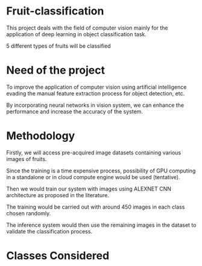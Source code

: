 # Fruit-classification
This project deals with the field of computer vision mainly for the application of deep learning in object classification task.

5 different types of fruits will be classified

# Need of the project
To improve the application of computer vision using artificial intelligence evading the manual feature extraction process for object detection, etc.

By incorporating neural networks in vision system, we can enhance the performance and increase the accuracy of the system.

# Methodology
Firstly, we will access pre-acquired image datasets containing various images of fruits.

Since the training is a time expensive process, possibility of GPU computing in a standalone or in cloud compute engine would be used (tentative).

Then we would train our system with images using ALEXNET CNN architecture as proposed in the literature.

The training would be carried out with around 450 images in each class chosen randomly.

The inference system would then use the remaining images in the dataset to validate the classification process. 

# Classes Considered
